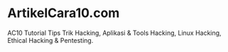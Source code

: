 # ArtikelCara10.com
AC10 Tutorial Tips Trik Hacking, Aplikasi &amp; Tools Hacking, Linux Hacking, Ethical Hacking &amp; Pentesting.

